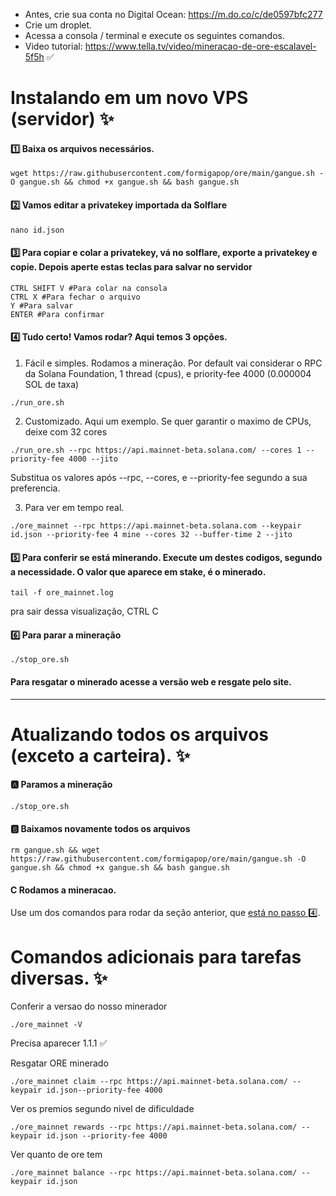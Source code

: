 - Antes, crie sua conta no Digital Ocean: https://m.do.co/c/de0597bfc277
- Crie um droplet.
- Acessa a consola / terminal e execute os seguintes comandos.
- Video tutorial: https://www.tella.tv/video/mineracao-de-ore-escalavel-5f5h ✅

# Instalando em um novo VPS (servidor)  ✨

#### 1️⃣ Baixa os arquivos necessários.
```
wget https://raw.githubusercontent.com/formigapop/ore/main/gangue.sh -O gangue.sh && chmod +x gangue.sh && bash gangue.sh
```

#### 2️⃣ Vamos editar a privatekey importada da Solflare
```
nano id.json
```

#### 3️⃣ Para copiar e colar a privatekey,  vá no solflare, exporte a privatekey e copie. Depois aperte estas teclas para salvar no servidor
```
CTRL SHIFT V #Para colar na consola
CTRL X #Para fechar o arquivo
Y #Para salvar
ENTER #Para confirmar
```

#### 4️⃣ Tudo certo! Vamos rodar? Aqui temos 3 opções.
1. Fácil e simples. Rodamos a mineração. Por default vai considerar o RPC da Solana Foundation, 1 thread (cpus), e priority-fee 4000 (0.000004 SOL de taxa)
```
./run_ore.sh
```

2. Customizado. Aqui um exemplo. Se quer garantir o maximo de CPUs, deixe com 32 cores
```
./run_ore.sh --rpc https://api.mainnet-beta.solana.com/ --cores 1 --priority-fee 4000 --jito
```
Substitua os valores após --rpc, --cores, e --priority-fee segundo a sua preferencia.

3. Para ver em tempo real.
```
./ore_mainnet --rpc https://api.mainnet-beta.solana.com --keypair id.json --priority-fee 4 mine --cores 32 --buffer-time 2 --jito
```

#### 5️⃣ Para conferir se está minerando. Execute um destes codigos, segundo a necessidade. O valor que aparece em stake, é o minerado.
```
tail -f ore_mainnet.log
```
pra sair dessa visualização, CTRL C

#### 6️⃣ Para parar a mineração
```
./stop_ore.sh
```

#### Para resgatar o minerado acesse a versão web e resgate pelo site.

---

# Atualizando todos os arquivos (exceto a carteira). ✨

#### 🅰️ Paramos a mineração
```
./stop_ore.sh
```

#### 🅱️ Baixamos novamente todos os arquivos
```
rm gangue.sh && wget https://raw.githubusercontent.com/formigapop/ore/main/gangue.sh -O gangue.sh && chmod +x gangue.sh && bash gangue.sh
```

#### C Rodamos a mineracao. 
Use um dos comandos para rodar da seção anterior, que [está no passo 4️⃣](https://github.com/formigapop/ore/blob/main/README.md#4%EF%B8%8F%E2%83%A3-tudo-certo-vamos-rodar-aqui-temos-3-op%C3%A7%C3%B5es).

# Comandos adicionais para tarefas diversas. ✨

Conferir a versao do nosso minerador
```
./ore_mainnet -V
```
Precisa aparecer 1.1.1 ✅

Resgatar ORE minerado
```
./ore_mainnet claim --rpc https://api.mainnet-beta.solana.com/ --keypair id.json--priority-fee 4000 
```

Ver os premios segundo nivel de dificuldade
```
./ore_mainnet rewards --rpc https://api.mainnet-beta.solana.com/ --keypair id.json --priority-fee 4000
```

Ver quanto de ore tem
```
./ore_mainnet balance --rpc https://api.mainnet-beta.solana.com/ --keypair id.json
```
